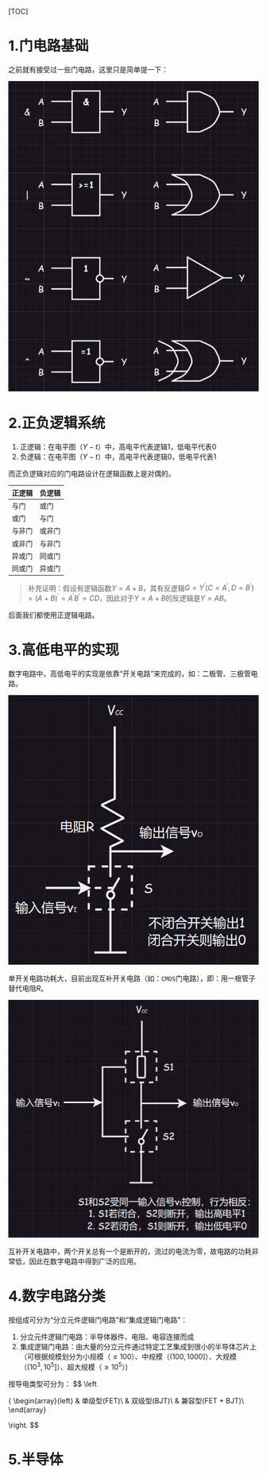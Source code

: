 [TOC]

# 1.门电路基础

之前就有接受过一些门电路，这里只是简单提一下：

<img src="./assets/image-20231017202833958.png" alt="image-20231017202833958" style="zoom:67%;" />

# 2.正负逻辑系统

1.   正逻辑：在电平图（$Y-t$）中，高电平代表逻辑$1$，低电平代表$0$
2.   负逻辑：在电平图（$Y-t$）中，高电平代表逻辑$0$，低电平代表$1$

而正负逻辑对应的门电路设计在逻辑函数上是对偶的。

| 正逻辑 | 负逻辑 |
| ------ | ------ |
| 与门   | 或门   |
| 或门   | 与门   |
| 与非门 | 或非门 |
| 或非门 | 与非门 |
| 异或门 | 同或门 |
| 同或门 | 异或门 |

>   补充证明：假设有逻辑函数$Y = A + B$，其有反逻辑$G = Y^{'}(C = A^{'},D = B^{'}) = (A + B)^{'} = A^{'} B^{'} = CD$，因此对于$Y = A + B$的反逻辑是$Y = AB$。

后面我们都使用正逻辑电路。

# 3.高低电平的实现

数字电路中，高低电平的实现是依靠“开关电路”来完成的，如：二极管、三极管电路。

![image-20231026085418091](./assets/image-20231026085418091.png)

单开关电路功耗大，目前出现互补开关电路（如：`CMOS`门电路），即：用一根管子替代电阻$R$。

![image-20231026090712605](./assets/image-20231026090712605.png)

互补开关电路中，两个开关总有一个是断开的，流过的电流为零，故电路的功耗非常低，因此在数字电路中得到广泛的应用。

# 4.数字电路分类

按组成可分为“分立元件逻辑门电路”和“集成逻辑门电路”：

1.   分立元件逻辑门电路：半导体器件、电阻、电容连接而成
2.   集成逻辑门电路：由大量的分立元件通过特定工艺集成到很小的半导体芯片上（可根据规模划分为小规模（$\le 100$）、中规模（$(100,1000]$）、大规模（$(10^{3},10^{5}]$）、超大规模（$\ge 10^{5}$）)

按导电类型可分为：
$$
\left

\{
\begin{array}{left}
& 单级型(FET)\\
& 双级型(BJT)\\
& 兼容型(FET + BJT)\\
\end{array}

\right.
$$

# 5.半导体

